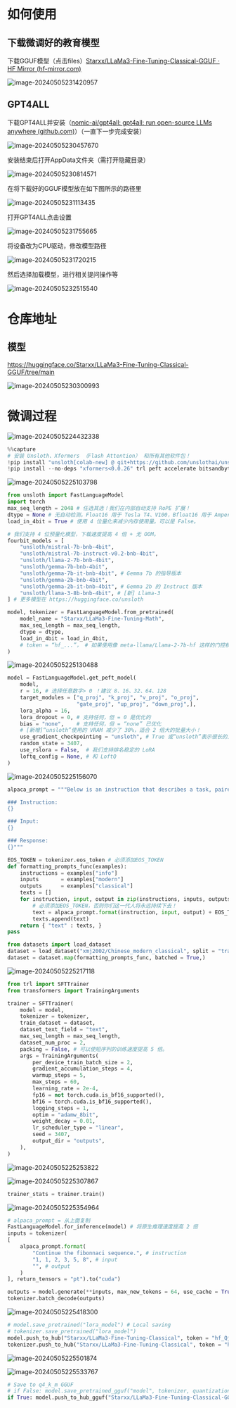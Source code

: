 # 如何使用

## 下载微调好的教育模型

下载GGUF模型（点击files）[Starxx/LLaMa3-Fine-Tuning-Classical-GGUF · HF Mirror (hf-mirror.com)](https://hf-mirror.com/Starxx/LLaMa3-Fine-Tuning-Classical-GGUF)

![image-20240505231420957](https://github.com/jsh1122/Fine-Tuning-LLaMA3-In-Education-/blob/main/Image/1.png?raw=true)

## GPT4ALL

下载GPT4ALL并安装（[nomic-ai/gpt4all: gpt4all: run open-source LLMs anywhere (github.com)](https://github.com/nomic-ai/gpt4all)）（一直下一步完成安装）

![image-20240505230457670](https://github.com/jsh1122/Fine-Tuning-LLaMA3-In-Education-/blob/main/Image/19.png?raw=true)

安装结束后打开AppData文件夹（需打开隐藏目录）

![image-20240505230814571](C:\Users\21453\AppData\Roaming\Typora\typora-user-images\image-20240505230814571.png)

在将下载好的GGUF模型放在如下图所示的路径里

![image-20240505231113435](https://github.com/jsh1122/Fine-Tuning-LLaMA3-In-Education-/blob/main/Image/3.png?raw=true)

打开GPT4ALL点击设置

![image-20240505231755665](https://github.com/jsh1122/Fine-Tuning-LLaMA3-In-Education-/blob/main/Image/4.png?raw=true)

将设备改为CPU驱动，修改模型路径

![image-20240505231720215](https://github.com/jsh1122/Fine-Tuning-LLaMA3-In-Education-/blob/main/Image/5.png?raw=true)

然后选择加载模型，进行相关提问操作等

![image-20240505232515540](https://github.com/jsh1122/Fine-Tuning-LLaMA3-In-Education-/blob/main/Image/6.png?raw=true)

# 仓库地址

## 模型

https://huggingface.co/Starxx/LLaMa3-Fine-Tuning-Classical-GGUF/tree/main

![image-20240505230300993](https://github.com/jsh1122/Fine-Tuning-LLaMA3-In-Education-/blob/main/Image/7.png?raw=true)



# 微调过程

![image-20240505224432338](https://github.com/jsh1122/Fine-Tuning-LLaMA3-In-Education-/blob/main/Image/8.png?raw=true)

```python
%%capture
# 安装 Unsloth、Xformers （Flash Attention） 和所有其他软件包！
!pip install "unsloth[colab-new] @ git+https://github.com/unslothai/unsloth.git"
!pip install --no-deps "xformers<0.0.26" trl peft accelerate bitsandbytes
```

![image-20240505225103798](https://github.com/jsh1122/Fine-Tuning-LLaMA3-In-Education-/blob/main/Image/9.png?raw=true)

```python
from unsloth import FastLanguageModel
import torch
max_seq_length = 2048 # 任选其选！我们在内部自动支持 RoPE 扩展！
dtype = None # 无自动检测。Float16 用于 Tesla T4、V100，Bfloat16 用于 Ampere+
load_in_4bit = True # 使用 4 位量化来减少内存使用量。可以是 False。

# 我们支持 4 位预量化模型，下载速度提高 4 倍 + 无 OOM。
fourbit_models = [
    "unsloth/mistral-7b-bnb-4bit",
    "unsloth/mistral-7b-instruct-v0.2-bnb-4bit",
    "unsloth/llama-2-7b-bnb-4bit",
    "unsloth/gemma-7b-bnb-4bit",
    "unsloth/gemma-7b-it-bnb-4bit", # Gemma 7b 的指导版本
    "unsloth/gemma-2b-bnb-4bit",
    "unsloth/gemma-2b-it-bnb-4bit", # Gemma 2b 的 Instruct 版本
    "unsloth/llama-3-8b-bnb-4bit", # [新] Llama-3
] # 更多模型在 https://huggingface.co/unsloth

model, tokenizer = FastLanguageModel.from_pretrained(
    model_name = "Starxx/LLaMa3-Fine-Tuning-Math",
    max_seq_length = max_seq_length,
    dtype = dtype,
    load_in_4bit = load_in_4bit,
    # token = “hf_...”， # 如果使用像 meta-llama/Llama-2-7b-hf 这样的门控模型，则使用一个
)
```

![image-20240505225130488](https://github.com/jsh1122/Fine-Tuning-LLaMA3-In-Education-/blob/main/Image/10.png?raw=true)

```python
model = FastLanguageModel.get_peft_model(
    model,
    r = 16, # 选择任意数字> 0 ！建议 8、16、32、64、128
    target_modules = ["q_proj", "k_proj", "v_proj", "o_proj",
                      "gate_proj", "up_proj", "down_proj",],
    lora_alpha = 16,
    lora_dropout = 0, # 支持任何，但 = 0 是优化的
    bias = "none",    # 支持任何，但 = “none” 已优化
    # [新增]“unsloth”使用的 VRAM 减少了 30%，适合 2 倍大的批量大小！
    use_gradient_checkpointing = "unsloth", # True 或“unsloth”表示很长的上下文
    random_state = 3407,
    use_rslora = False,  # 我们支持排名稳定的 LoRA
    loftq_config = None, # 和 LoftQ
)
```

![image-20240505225156070](https://github.com/jsh1122/Fine-Tuning-LLaMA3-In-Education-/blob/main/Image/11.png?raw=true)

```python
alpaca_prompt = """Below is an instruction that describes a task, paired with an input that provides further context. Write a response that appropriately completes the request.

### Instruction:
{}

### Input:
{}

### Response:
{}"""

EOS_TOKEN = tokenizer.eos_token # 必须添加EOS_TOKEN
def formatting_prompts_func(examples):
    instructions = examples["info"]
    inputs       = examples["modern"]
    outputs      = examples["classical"]
    texts = []
    for instruction, input, output in zip(instructions, inputs, outputs):
        # 必须添加EOS_TOKEN，否则你们这一代人将永远持续下去！
        text = alpaca_prompt.format(instruction, input, output) + EOS_TOKEN
        texts.append(text)
    return { "text" : texts, }
pass

from datasets import load_dataset
dataset = load_dataset("xmj2002/Chinese_modern_classical", split = "train")
dataset = dataset.map(formatting_prompts_func, batched = True,)
```

![image-20240505225217118](https://github.com/jsh1122/Fine-Tuning-LLaMA3-In-Education-/blob/main/Image/12.png?raw=true)

```python
from trl import SFTTrainer
from transformers import TrainingArguments

trainer = SFTTrainer(
    model = model,
    tokenizer = tokenizer,
    train_dataset = dataset,
    dataset_text_field = "text",
    max_seq_length = max_seq_length,
    dataset_num_proc = 2,
    packing = False, # 可以使短序列的训练速度提高 5 倍。
    args = TrainingArguments(
        per_device_train_batch_size = 2,
        gradient_accumulation_steps = 4,
        warmup_steps = 5,
        max_steps = 60,
        learning_rate = 2e-4,
        fp16 = not torch.cuda.is_bf16_supported(),
        bf16 = torch.cuda.is_bf16_supported(),
        logging_steps = 1,
        optim = "adamw_8bit",
        weight_decay = 0.01,
        lr_scheduler_type = "linear",
        seed = 3407,
        output_dir = "outputs",
    ),
)
```

![image-20240505225253822](https://github.com/jsh1122/Fine-Tuning-LLaMA3-In-Education-/blob/main/Image/13.png?raw=true)

![image-20240505225307867](https://github.com/jsh1122/Fine-Tuning-LLaMA3-In-Education-/blob/main/Image/14.png?raw=true)

```python
trainer_stats = trainer.train()
```

![image-20240505225354964](https://github.com/jsh1122/Fine-Tuning-LLaMA3-In-Education-/blob/main/Image/15.png?raw=true)

```python
# alpaca_prompt = 从上面复制
FastLanguageModel.for_inference(model) # 将原生推理速度提高 2 倍
inputs = tokenizer(
[
    alpaca_prompt.format(
        "Continue the fibonnaci sequence.", # instruction
        "1, 1, 2, 3, 5, 8", # input
        "", # output
    )
], return_tensors = "pt").to("cuda")

outputs = model.generate(**inputs, max_new_tokens = 64, use_cache = True)
tokenizer.batch_decode(outputs)

```

![image-20240505225418300](https://github.com/jsh1122/Fine-Tuning-LLaMA3-In-Education-/blob/main/Image/16.png?raw=true)

```python
# model.save_pretrained("lora_model") # Local saving
# tokenizer.save_pretrained("lora_model")
model.push_to_hub("Starxx/LLaMa3-Fine-Tuning-Classical", token = "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") # Online saving
tokenizer.push_to_hub("Starxx/LLaMa3-Fine-Tuning-Classical", token = "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") # Online saving
```

![image-20240505225501874](https://github.com/jsh1122/Fine-Tuning-LLaMA3-In-Education-/blob/main/Image/17.png?raw=true)

![image-20240505225533767](https://github.com/jsh1122/Fine-Tuning-LLaMA3-In-Education-/blob/main/Image/18.png?raw=true)

```python
# Save to q4_k_m GGUF
# if False: model.save_pretrained_gguf("model", tokenizer, quantization_method = "q4_k_m")
if True: model.push_to_hub_gguf("Starxx/LLaMa3-Fine-Tuning-Classical-GGUF", tokenizer, quantization_method = "q4_k_m", token = "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")
```

